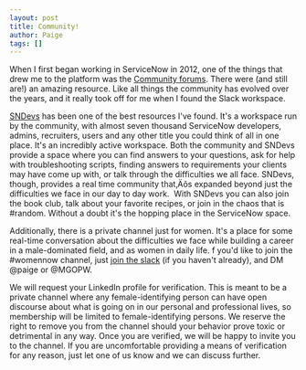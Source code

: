 ```yaml
---
layout: post
title: Community!
author: Paige
tags: []
---
```


When I first began working in ServiceNow in 2012, one of the things that drew me to the platform was the [Community forums](https://community.servicenow.com/community). There were (and still are!) an amazing resource. Like all things the community has evolved over the years, and it really took off for me when I found the Slack workspace.

[SNDevs](https://sndevs.com/) has been one of the best resources I've found. It's a workspace run by the community, with almost seven thousand ServiceNow developers, admins, recruiters, users and any other title you could think of all in one place. It's an incredibly active workspace. Both the community and SNDevs provide a space where you can find answers to your questions, ask for help with troubleshooting scripts, finding answers to requirements your clients may have come up with, or talk through the difficulties we all face.  SNDevs, though, provides a real time community that‚Äôs expanded beyond just the difficulties we face in our day to day work.&nbsp; With SNDevs you can also join the book club, talk about your favorite recipes, or join in the chaos that is #random. Without a doubt it's the hopping place in the ServiceNow space.

Additionally, there is a private channel just for women. It's a place for some real-time conversation about the difficulties we face while building a career in a male-dominated field, and as women in daily life. f you'd like to join the #womennow channel, just [join the slack](https://snowslack.herokuapp.com/) (if you haven't already), and DM @paige or @MGOPW.

We will request your LinkedIn profile for verification. This is meant to be a private channel where any female-identifying person can have open discourse about what is going on in our personal and professional lives, so membership will be limited to female-identifying persons. We reserve the right to remove you from the channel should your behavior prove toxic or detrimental in any way. Once you are verified, we will be happy to invite you to the channel. If you are uncomfortable providing a means of verification for any reason, just let one of us know and we can discuss further.

